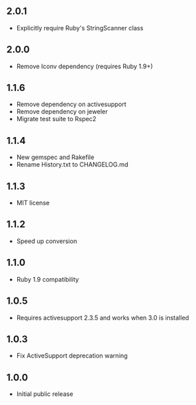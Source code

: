 ## 2.0.1

- Explicitly require Ruby's StringScanner class

## 2.0.0

- Remove Iconv dependency (requires Ruby 1.9+)

## 1.1.6

- Remove dependency on activesupport
- Remove dependency on jeweler
- Migrate test suite to Rspec2

## 1.1.4

- New gemspec and Rakefile
- Rename History.txt to CHANGELOG.md

## 1.1.3

- MIT license

## 1.1.2

- Speed up conversion

## 1.1.0

- Ruby 1.9 compatibility

## 1.0.5

- Requires activesupport 2.3.5 and works when 3.0 is installed

## 1.0.3

- Fix ActiveSupport deprecation warning

## 1.0.0

- Initial public release
